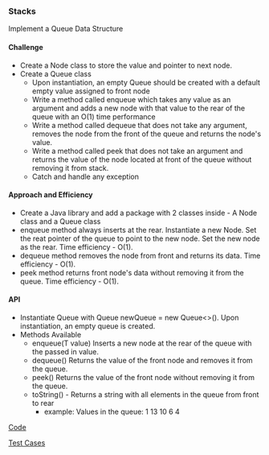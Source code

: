 ### Stacks
Implement a Queue Data Structure

#### Challenge
- Create a Node class to store the value and pointer to next node.
- Create a Queue class 
  - Upon instantiation, an empty Queue should be created with a default empty value assigned to front node
  - Write a method called enqueue which takes any value as an argument and adds a new node with that value to the rear of the queue with an O(1) time performance
  - Write a method called dequeue that does not take any argument, removes the node from the front of the queue and returns the node's value.
  - Write a method called peek that does not take an argument and returns the value of the node located at front of the queue without removing it from stack.
  - Catch and handle any exception

#### Approach and Efficiency
  - Create a Java library and add a package with 2 classes inside - A Node class and a Queue class
  - enqueue method always inserts at the rear. Instantiate a new Node. Set the reat pointer of the queue to point to the new node. Set the new node as the rear. Time efficiency - O(1).
  - dequeue method removes the node from front and returns its data. Time efficiency - O(1).
  - peek method returns front node's data without removing it from the queue. Time efficiency - O(1).
  
#### API
- Instantiate Queue with Queue<T> newQueue = new Queue<>(). Upon instantiation, an empty queue is created. 
- Methods Available
  - enqueue(T value) Inserts a new node at the rear of the queue with the passed in value.
  - dequeue() Returns the value of the front node and removes it from the queue. 
  - peek() Returns the value of the front node without removing it from the queue.
  - toString() - Returns a string with all elements in the queue from front to rear
    - example: Values in the queue: 1 13 10 6 4

[Code](https://github.com/gpadmapriya/data-structures-and-algorithms/tree/master/Data_Structures/src/main/java/datastructures/stacksandqueues)

[Test Cases](https://github.com/gpadmapriya/data-structures-and-algorithms/tree/master/Data_Structures/src/test/java/datastructures/stacksandqueues)